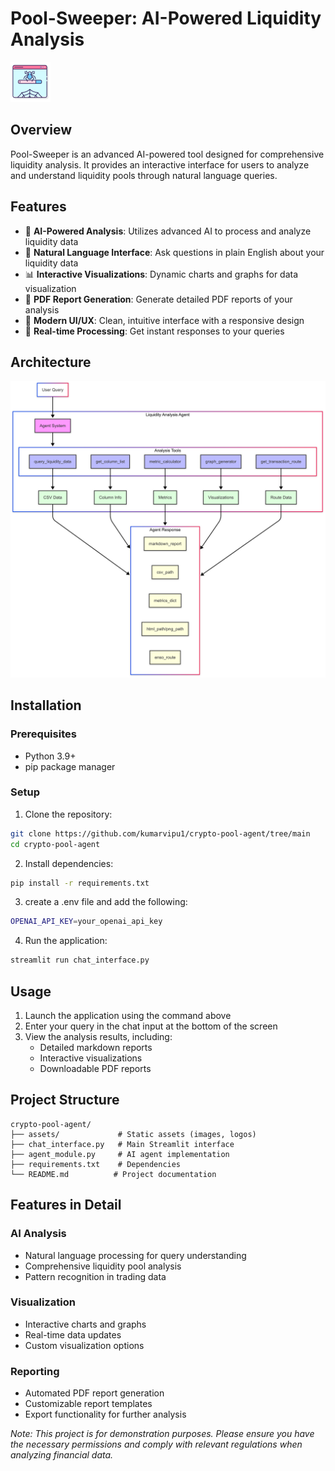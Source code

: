 # Pool-Sweeper: AI-Powered Liquidity Analysis

![Pool-Sweeper Logo](assets/logo.png)

## Overview

Pool-Sweeper is an advanced AI-powered tool designed for comprehensive liquidity analysis. It provides an interactive interface for users to analyze and understand liquidity pools through natural language queries.

## Features

- 🤖 **AI-Powered Analysis**: Utilizes advanced AI to process and analyze liquidity data
- 💬 **Natural Language Interface**: Ask questions in plain English about your liquidity data
- 📊 **Interactive Visualizations**: Dynamic charts and graphs for data visualization
- 📑 **PDF Report Generation**: Generate detailed PDF reports of your analysis
- 🎨 **Modern UI/UX**: Clean, intuitive interface with a responsive design
- 🔄 **Real-time Processing**: Get instant responses to your queries

## Architecture

![Architecture](pool-sweeper-arch.png)

## Installation

### Prerequisites

- Python 3.9+
- pip package manager

### Setup

1. Clone the repository:
```bash
git clone https://github.com/kumarvipu1/crypto-pool-agent/tree/main
cd crypto-pool-agent
```

2. Install dependencies:
```bash
pip install -r requirements.txt
```

3. create a .env file and add the following:
```bash
OPENAI_API_KEY=your_openai_api_key
```

4. Run the application:
```bash
streamlit run chat_interface.py
```

## Usage

1. Launch the application using the command above
2. Enter your query in the chat input at the bottom of the screen
3. View the analysis results, including:
   - Detailed markdown reports
   - Interactive visualizations
   - Downloadable PDF reports

## Project Structure

```
crypto-pool-agent/
├── assets/             # Static assets (images, logos)
├── chat_interface.py   # Main Streamlit interface
├── agent_module.py     # AI agent implementation
├── requirements.txt    # Dependencies
└── README.md          # Project documentation
```

## Features in Detail

### AI Analysis
- Natural language processing for query understanding
- Comprehensive liquidity pool analysis
- Pattern recognition in trading data

### Visualization
- Interactive charts and graphs
- Real-time data updates
- Custom visualization options

### Reporting
- Automated PDF report generation
- Customizable report templates
- Export functionality for further analysis


*Note: This project is for demonstration purposes. Please ensure you have the necessary permissions and comply with relevant regulations when analyzing financial data.* 